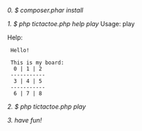 *0. $ composer.phar install*

*1. $ php tictactoe.php help play*
Usage:
  play

Help:
 
     Hello!
 
     This is my board:
      0 | 1 | 2
     -----------
      3 | 4 | 5
     -----------
      6 | 7 | 8
      
*2. $ php tictactoe.php play*

*3. have fun!*

